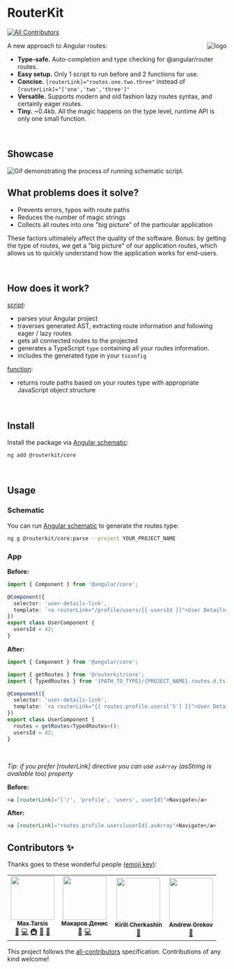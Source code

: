 # RouterKit
<!-- ALL-CONTRIBUTORS-BADGE:START - Do not remove or modify this section -->
[![All Contributors](https://img.shields.io/badge/all_contributors-4-orange.svg?style=flat-square)](#contributors-)
<!-- ALL-CONTRIBUTORS-BADGE:END -->

<a href="https://routeshub.gitbook.io/docs"><img src="https://raw.githubusercontent.com/retarsis/routerkit/master/assets/logo.png" align="right" alt="logo" /></a>

A new approach to Angular routes:

- **Type-safe.** Auto-completion and type checking for @angular/router routes.
- **Easy setup.** Only 1 script to run before and 2 functions for use.
- **Concise.** `[routerLink]="routes.one.two.three"` instead of `[routerLink]="['one','two','three']"`
- **Versatile.** Supports modern and old fashion lazy routes syntax, and certainly eager routes.
- **Tiny.** ~0.4kb. All the magic happens on the type level, runtime API is only one small function.

<br/>

## Showcase

<img src="https://raw.githubusercontent.com/retarsis/routerkit/master/assets/concise.gif" alt="Gif demonstrating the process of running schematic script." align="center">

<br/>

## What problems does it solve?

- Prevents errors, typos with route paths
- Reduces the number of magic strings
- Collects all routes into one "big picture" of the particular application

These factors ultimately affect the quality of the software.
Bonus: by getting the type of routes, we get a "big picture" of our application routes, which allows us to quickly understand how the application works for end-users.

<br/>

## How does it work?

[script](https://github.com/retarsis/routerkit/blob/master/package/src/parse/index.ts):

- parses your Angular project
- traverses generated AST, extracting route information and following eager / lazy routes
- gets all connected routes to the projected
- generates a TypeScript `type` containing all your routes information.
- includes the generated type in your `tsconfig`

[function](https://github.com/retarsis/routerkit/blob/1e9e55c8e66b44a1ac1d841a0f5aacc3d28b2989/package/src/core/getRoutes.ts#L1):

- returns route paths based on your routes type with appropriate JavaScript object structure

<br/>

## Install

Install the package via [Angular schematic](https://angular.io/guide/schematics-for-libraries):

```sh
ng add @routerkit/core
```

<br/>

## Usage

### Schematic

You can run [Angular schematic](https://angular.io/guide/schematics) to generate the routes type:

```sh
ng g @routerkit/core:parse --project YOUR_PROJECT_NAME
```

### App

**Before:**

```typescript
import { Component } from '@angular/core';

@Component({
  selector: 'user-details-link',
  template: `<a routerLink="/profile/users/{{ usersId }}">User Details</a>`
})
export class UserComponent {
  usersId = 42;
}
```

**After:**

```typescript
import { Component } from '@angular/core';

import { getRoutes } from '@routerkit/core';
import { TypedRoutes } from '{PATH_TO_TYPE}/{PROJECT_NAME}.routes.d.ts';

@Component({
  selector: 'user-details-link',
  template: `<a routerLink="{{ routes.profile.users['5'] }}">User Details</a>`
})
export class UserComponent {
  routes = getRoutes<TypedRoutes>();
  usersId = 42;
}
```

<br/>

_Tip: if you prefer [routerLink] directive you can use `asArray` (asString is available too) property_

**Before:**

```html
<a [routerLink]="['/', 'profile', 'users', userId]">Navigate</a>
```

**After:**

```html
<a [routerLink]="routes.profile.users[userId].asArray">Navigate</a>
```

## Contributors ✨

Thanks goes to these wonderful people ([emoji key](https://allcontributors.org/docs/en/emoji-key)):

<!-- ALL-CONTRIBUTORS-LIST:START - Do not remove or modify this section -->
<!-- prettier-ignore-start -->
<!-- markdownlint-disable -->
<table>
  <tr>
    <td align="center"><a href="https://github.com/retarsis"><img src="https://avatars1.githubusercontent.com/u/21989873?v=4?s=100" width="100px;" alt=""/><br /><sub><b>Max Tarsis</b></sub></a><br /><a href="#ideas-retarsis" title="Ideas, Planning, & Feedback">🤔</a> <a href="https://github.com/retarsis/routerkit/commits?author=retarsis" title="Code">💻</a> <a href="#infra-retarsis" title="Infrastructure (Hosting, Build-Tools, etc)">🚇</a> <a href="https://github.com/retarsis/routerkit/commits?author=retarsis" title="Documentation">📖</a> <a href="#projectManagement-retarsis" title="Project Management">📆</a></td>
    <td align="center"><a href="https://github.com/limitofzero"><img src="https://avatars1.githubusercontent.com/u/16196664?v=4?s=100" width="100px;" alt=""/><br /><sub><b>Макаров Денис</b></sub></a><br /><a href="#ideas-limitofzero" title="Ideas, Planning, & Feedback">🤔</a> <a href="https://github.com/retarsis/routerkit/commits?author=limitofzero" title="Code">💻</a></td>
    <td align="center"><a href="https://twitter.com/kirjs"><img src="https://avatars0.githubusercontent.com/u/2545357?v=4?s=100" width="100px;" alt=""/><br /><sub><b>Kirill Cherkashin</b></sub></a><br /><a href="#ideas-kirjs" title="Ideas, Planning, & Feedback">🤔</a></td>
    <td align="center"><a href="https://thekiba.io/"><img src="https://avatars0.githubusercontent.com/u/1910515?v=4?s=100" width="100px;" alt=""/><br /><sub><b>Andrew Grekov</b></sub></a><br /><a href="#ideas-thekiba" title="Ideas, Planning, & Feedback">🤔</a></td>
  </tr>
</table>

<!-- markdownlint-restore -->
<!-- prettier-ignore-end -->
<!-- ALL-CONTRIBUTORS-LIST:END -->

This project follows the [all-contributors](https://github.com/all-contributors/all-contributors) specification. Contributions of any kind welcome!